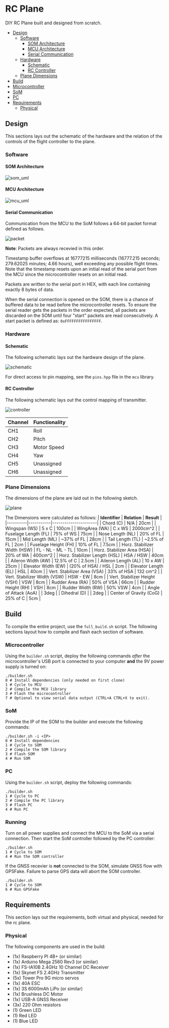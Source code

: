 # RC Plane
DIY RC Plane built and designed from scratch.

- [Design](#design)
  - [Software](#software)
    - [SOM Architecture](#som-architecture)
    - [MCU Architecture](#mcu-architecture)
    - [Serial Communication](#serial-communication)
  - [Hardware](#hardware)
    - [Schematic](#schematic)
    - [RC Controller](#rc-controller)
  - [Plane Dimensions](#plane-dimensions)
- [Build](#build)
 - [Microcontroller](#microcontroller)
 - [SoM](#som)
 - [PC](#pc)
- [Requirements](#requirements)
  - [Physical](#physical)

## Design
This sections lays out the schematic of the hardware and the relation of the controls
of the flight controller to the plane.

### Software
#### SOM Architecture

![som_uml](resources/som_uml.png)

#### MCU Architecture

![mcu_uml](resources/mcu_uml.png)

#### Serial Communication
Communication from the MCU to the SoM follows a 64-bit packet format defined as follows.

![packet](resources/packet.png)

**Note**: Packets are always recevied in this order.

Timestamp buffer overflows at 16777215 milliseconds (16777.215 seconds; 279.62025 minutes; 4.66 hours), well exceeding any possible flight times. Note that the timestamp resets upon an initial read of the serial port from the MCU since the microcontroller resets on an initial read.

Packets are written to the serial port in HEX, with each line containing exactly 8 bytes of data. 

When the serial connection is opened on the SOM, there is a chance of buffered data to be read before the microcontroller resets. To ensure the serial reader gets the packets in the order expected, all packets are discarded on the SOM until four "start" packets are read consecutively. A start packet is defined as: `0xFFFFFFFFFFFFFFFF`.

### Hardware

#### Schematic
The following schematic lays out the hardware design of the plane.

![schematic](resources/schematic.png)

For direct access to pin mapping, see the `pins.hpp` file in the `mcu` library.

#### RC Controller
The following schematic lays out the control mapping of transmitter.

![controller](resources/controller.png)


| **Channel** | **Functionality**  |
|---------------|------------------|
| CH1 | Roll |
| CH2 | Pitch |
| CH3 | Motor Speed |
| CH4 | Yaw |
| CH5 | Unassigned |
| CH6 | Unassigned |


### Plane Dimensions
The dimensions of the plane are laid out in the following sketch.

![plane](resources/plane.png)

The Dimensions were calculated as follows:
| **Identifier** | **Relation**  | **Result** |
|----------|-----------|----------------------|
| Chord \(C\) | N/A | 20cm |
| Wingspan (WS) | 5 x C | 100cm |
| WingArea (WA) | C x WS | 2000cm^2 |
| Fuselage Length (FL) | 75% of WS | 75cm |
| Nose Length (NL) | 20% of FL | 15cm |
| Mid Length (ML) | ~37% of FL | 28cm |
| Tail Length (TL) | ~2.5% of FL | 2cm |
| Fuselage Height (FH) | 10% of FL | 7.5cm |
| Horz. Stabilizer Width (HSW) | FL - NL - ML - TL | 10cm |
| Horz. Stabilizer Area (HSA) | 20% of WA | 400cm^2 |
| Horz. Stabilizer Length (HSL) | HSA / HSW | 40cm |
| Aileron Width (AW) | 12.5% of C | 2.5cm |
| Aileron Length (AL) | 10 x AW | 25cm |
| Elevator Width (EW) | (20% of HSA) / HSL | 2cm |
| Elevator Length (EL) | HSL | 40cm |
| Vert. Stabilizer Area (VSA) | 33% of HSA | 132 cm^2 |
| Vert. Stabilizer Width (VSW) | HSW - EW | 8cm |
| Vert. Stabilizer Height (VSH) | VSW | 8cm |
| Rudder Area (RA) | 50% of VSA | 66cm |
| Rudder Height (RH) | VSH | 8cm |
| Rudder Width (RW) | 50% VSW | 4cm |
| Angle of Attack (AoA) | | 3deg |
| Dihedral (D) | | 2deg |
| Center of Gravity (CoG) | 25% of C | 5cm |

## Build
To compile the entire project, use the `full_build.sh` script. The following sections layout how to
compile and flash each section of software.

### Microcontroller
Using the `builder.sh` script, deploy the following commands *after* the microcontroller's USB port is connected to your computer **and** the 9V power supply is turned on:

```shell
./builder.sh
8 # Install dependencies (only needed on first clone)
1 # Cycle to MCU
2 # Compile the MCU library
3 # Flash the microcontroller
7 # Optional to view serial data output (CTRL+A CTRL+X to exit).
```

### SoM
Provide the IP of the SOM to the builder and execute the following commands:

```shell
./builder.sh -i <IP>
8 # Install dependencies
1 # Cycle to SOM
2 # Compile the SOM library
3 # Flash SOM
4 # Run SOM
```

### PC
Using the `builder.sh` script, deploy the following commands:

```shell
./builder.sh
1 # Cycle to PC
2 # Compile the PC library
3 # Flash PC
4 # Run PC
```

### Running
Turn on all power supplies and connect the MCU to the SoM via a serial connection. Then start the SoM controller followed by the PC controller:
```
./builder.sh
1 # Cycle to SOM
4 # Run the SOM controller
```

If the GNSS recevier is **not** connected to the SOM, simulate GNSS flow with GPSFake. Failure to parse GPS data will abort the SOM controller.
```
./builder.sh
1 # Cycle to SOM
6 # Run GPSFake
```
## Requirements
This section lays out the requirements, both virtual and physical, needed for the rc plane.

### Physical
The following components are used in the build:
- (1x) Raspberry PI 4B+ (or similar)
- (1x) Arduino Mega 2560 Rev3 (or similar)
- (1x) FS-IA10B 2.4GHz 10 Channel DC Receiver
- (1x) Skynet FS 2.4GHz Transmitter
- (5x) Tower Pro 9G micro servos
- (1x) 40A ESC
- (1x) 3S 6000mAh LiPo (or similar)
- (1x) Brushless DC Motor
- (1x) USB-A GNSS Receiver
- (3x) 220 Ohm resistors
- (1) Green LED
- (1) Red LED
- (1) Blue LED
